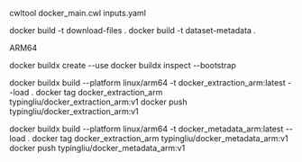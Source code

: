 cwltool docker_main.cwl inputs.yaml


docker build -t download-files .
docker build -t dataset-metadata .




ARM64


docker buildx create --use
docker buildx inspect --bootstrap

docker buildx build --platform linux/arm64 -t docker_extraction_arm:latest --load .
docker tag  docker_extraction_arm typingliu/docker_extraction_arm:v1
docker push typingliu/docker_extraction_arm:v1

docker buildx build --platform linux/arm64 -t docker_metadata_arm:latest --load .
docker tag  docker_extraction_arm typingliu/docker_metadata_arm:v1
docker push typingliu/docker_metadata_arm:v1


